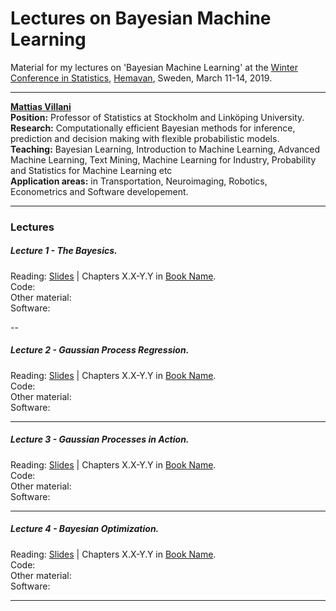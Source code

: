 # Lectures on Bayesian Machine Learning
Material for my lectures on 'Bayesian Machine Learning' at the [Winter Conference in Statistics](https://www.umu.se/en/winter-conference-in-statistics-2019/), [Hemavan](https://www.google.com/maps/place/920+66+Hemavan/@65.902074,6.1270886,5z/data=!4m5!3m4!1s0x4676882066e6040b:0xd2ce47df9c5d9884!8m2!3d65.814906!4d15.0876887), Sweden, March 11-14, 2019.



---

[**Mattias Villani**](https://www.mattiasvillani.com/) \
**Position:** Professor of Statistics at Stockholm and Linköping University.\
**Research:** Computationally efficient Bayesian methods for inference, prediction and decision making with flexible probabilistic models. \
**Teaching:** Bayesian Learning, Introduction to Machine Learning, Advanced Machine Learning, Text Mining, Machine Learning for Industry, Probability and Statistics for Machine Learning etc \
**Application areas:** in Transportation, Neuroimaging, Robotics, Econometrics and Software developement.

---
### Lectures

##### Lecture 1 - The Bayesics.

Reading: [Slides](SLIDES) | Chapters X.X-Y.Y in [Book Name](book). \
Code: \
Other material: \
Software:

--

##### Lecture 2 - Gaussian Process Regression.

Reading: [Slides](SLIDES) | Chapters X.X-Y.Y in [Book Name](book). \
Code: \
Other material: \
Software:

---

##### Lecture 3 - Gaussian Processes in Action.

Reading: [Slides](SLIDES) | Chapters X.X-Y.Y in [Book Name](book). \
Code: \
Other material: \
Software: 

---

##### Lecture 4 - Bayesian Optimization.

Reading: [Slides](SLIDES) | Chapters X.X-Y.Y in [Book Name](book). \
Code: \
Other material: \
Software: 

---

